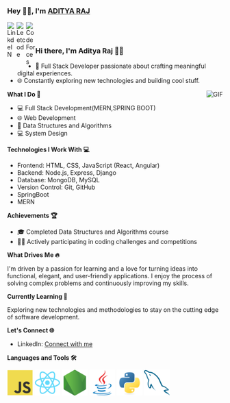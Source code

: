 ### Hey 👋🏽, I'm [ADITYA RAJ](https://#)

<a href="https://www.linkedin.com/in/aditya-raj-64236120b/">
  <img align="left" alt="LinkdeIN" width="22px" src="https://cdn.jsdelivr.net/npm/simple-icons@v3/icons/linkedin.svg" />
</a>
<a href="https://leetcode.com/Aditya202204/">
  <img align="left" alt="Leetcode" width="22px" src="https://cdn.jsdelivr.net/npm/simple-icons@v3/icons/leetcode.svg" />
</a>
<a href="https://codeforces.com/profile/aditya_raj_code_forces">
  <img align="left" alt="CodeForces" width="22px" src="https://cdn.jsdelivr.net/npm/simple-icons@v3/icons/codeforces.svg" />
</a>

<br />
<br />

### Hi there, I'm Aditya Raj 👨‍💻

- 🚀 Full Stack Developer passionate about crafting meaningful digital experiences.
- 🌐 Constantly exploring new technologies and building cool stuff.

<img align="right" alt="GIF" src="https://media.giphy.com/media/836HiJc7pgzy8iNXCn/giphy.gif" />

**What I Do 🚀**

- 💻 Full Stack Development(MERN,SPRING BOOT)
- 🌐 Web Development
- 🧠 Data Structures and Algorithms
- 💻 System Design

**Technologies I Work With 💻**

- Frontend: HTML, CSS, JavaScript (React, Angular)
- Backend: Node.js, Express, Django
- Database: MongoDB, MySQL
- Version Control: Git, GitHub
- SpringBoot
- MERN

**Achievements 🏆**

- 🎓 Completed Data Structures and Algorithms course
- 👨‍💻 Actively participating in coding challenges and competitions

**What Drives Me 🔥**

I'm driven by a passion for learning and a love for turning ideas into functional, elegant, and user-friendly applications. I enjoy the process of solving complex problems and continuously improving my skills.

**Currently Learning 🌱**

Exploring new technologies and methodologies to stay on the cutting edge of software development.

**Let's Connect 🌐**

- LinkedIn: [Connect with me](https://www.linkedin.com/in/aditya-raj-64236120b/)

**Languages and Tools 🛠️**

<code><img height="60" src="https://raw.githubusercontent.com/devicons/devicon/master/icons/javascript/javascript-original.svg"></code>
<code><img height="60" src="https://raw.githubusercontent.com/devicons/devicon/master/icons/react/react-original.svg"></code>
<code><img height="60" src="https://raw.githubusercontent.com/devicons/devicon/master/icons/nodejs/nodejs-original.svg"></code>
<code><img height="60" src="https://raw.githubusercontent.com/devicons/devicon/master/icons/java/java-original.svg"></code>
<code><img height="60" src="https://raw.githubusercontent.com/devicons/devicon/master/icons/python/python-original.svg"></code>
<code><img height="60" src="https://raw.githubusercontent.com/devicons/devicon/master/icons/mysql/mysql-original.svg"></code>
